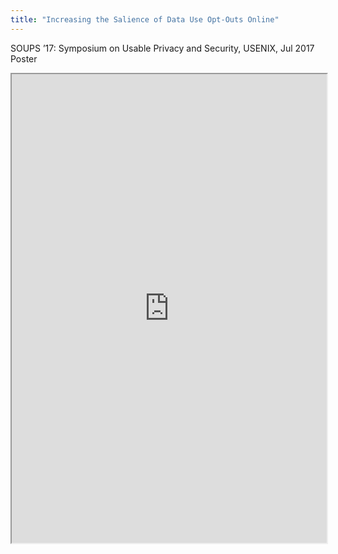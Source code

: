 ```yaml
---
title: "Increasing the Salience of Data Use Opt-Outs Online"
---
```


SOUPS ’17: Symposium on Usable Privacy and Security, USENIX, Jul 2017 Poster

<iframe height="750" width="100%" src="https://ewelton.github.io/ktest/wiki.html#Increasing%20the%20Salience%20of%20Data%20Use%20Opt-Outs%20Online"></iframe>
